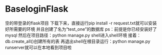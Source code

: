 # BaseloginFlask
空的带登录的flask项目
下载下来，直接运行pip install -r request.txt就可以安装好所需要的环境
并且创建了名为“test_one”的数据库
ps：前提是你已经安装好了mysql
然后在项目路径：python manage.py shell进入shell环境
接着：db.create_all()创建所有的表
再退出shell在根目录运行：python manage.py runserver就可以在本地看到项目啦


